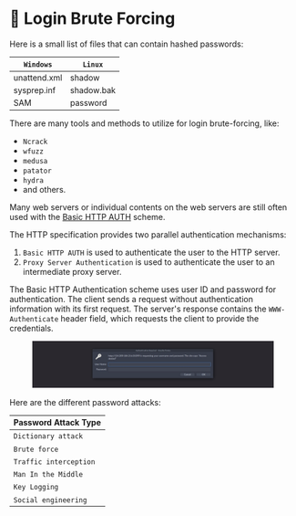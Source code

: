 # 🦩 Login Brute Forcing

Here is a small list of files that can contain hashed passwords:

| **`Windows`** | **`Linux`** |
| ------------- | ----------- |
| unattend.xml  | shadow      |
| sysprep.inf   | shadow.bak  |
| SAM           | password    |

There are many tools and methods to utilize for login brute-forcing, like:

* `Ncrack`
* `wfuzz`
* `medusa`
* `patator`
* `hydra`
* and others.

Many web servers or individual contents on the web servers are still often used with the [Basic HTTP AUTH](https://tools.ietf.org/html/rfc7617) scheme.

The HTTP specification provides two parallel authentication mechanisms:

1. `Basic HTTP AUTH` is used to authenticate the user to the HTTP server.
2. `Proxy Server Authentication` is used to authenticate the user to an intermediate proxy server.

The Basic HTTP Authentication scheme uses user ID and password for authentication. The client sends a request without authentication information with its first request. The server's response contains the `WWW-Authenticate` header field, which requests the client to provide the credentials.

<figure><img src="../../../.gitbook/assets/image.png" alt=""><figcaption></figcaption></figure>

Here are the different password attacks:

| **Password Attack Type** |
| ------------------------ |
| `Dictionary attack`      |
| `Brute force`            |
| `Traffic interception`   |
| `Man In the Middle`      |
| `Key Logging`            |
| `Social engineering`     |
